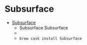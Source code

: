 # Subsurface
- [Subsurface](https://subsurface-divelog.org/)
  -  Subsurface Subsurface
  - 
  - `brew cask install Subsurface`
